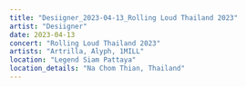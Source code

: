 ```yaml
---
title: "Desiigner_2023-04-13_Rolling Loud Thailand 2023"
artist: "Desiigner"
date: 2023-04-13
concert: "Rolling Loud Thailand 2023"
artists: "Artrilla, Alyph, 1MILL"
location: "Legend Siam Pattaya"
location_details: "Na Chom Thian, Thailand"
---
```

